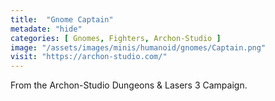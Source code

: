```yaml
---
title:  "Gnome Captain"
metadate: "hide"
categories: [ Gnomes, Fighters, Archon-Studio ]
image: "/assets/images/minis/humanoid/gnomes/Captain.png"
visit: "https://archon-studio.com/"
---
```

From the Archon-Studio Dungeons & Lasers 3 Campaign.